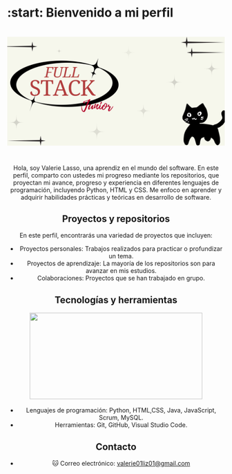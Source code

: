 #


# :start: Bienvenido a mi perfil 

#
<div align="center" >

![alt text](2.png)

<div>

#


Hola, soy Valerie Lasso, una aprendiz en el mundo del software. En este perfil, comparto con ustedes mi progreso mediante los repositorios, que proyectan mi avance, progreso y experiencia en diferentes lenguajes de programación, incluyendo Python, HTML y CSS. Me enfoco en aprender y adquirir habilidades prácticas y teóricas en desarrollo de software.

## Proyectos y repositorios

En este perfil, encontrarás una variedad de proyectos que incluyen:

* Proyectos personales: Trabajos realizados para practicar o profundizar un tema.
* Proyectos de aprendizaje: La mayoría de los repositorios son para avanzar en mis estudios.
* Colaboraciones: Proyectos que se han trabajado en grupo.

## Tecnologías y herramientas

<div align="center" >
   <img width="400" height="200" src="https://github-readme-stats.vercel.app/api/top-langs/?username=MichelLasso&size_weight=0.0005&count_weight=0.3&layout=compact&theme=radical">
   <br>
</div>

* Lenguajes de programación: Python, HTML,CSS, Java, JavaScript, Scrum, MySQL.
* Herramientas: Git, GitHub, Visual Studio Code.

## Contacto

* :cat: Correo electrónico: valerie01liz01@gmail.com 
 
